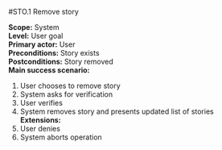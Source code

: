 #STO.1 Remove story

**Scope:** System  
**Level:** User goal  
**Primary actor:** User  
**Preconditions:** Story exists  
**Postconditions:** Story removed  
**Main success scenario:**  
1. User chooses to remove story  
2. System asks for verification  
3. User verifies  
4. System removes story and presents updated list of stories  
**Extensions:**  
3. User denies  
  1. System aborts operation  